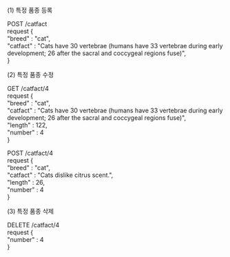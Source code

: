(1) 특정 품종 등록

POST /catfact \
request {\
    "breed" : "cat",\
    "catfact" : "Cats have 30 vertebrae (humans have 33 vertebrae during early development; 26 after the sacral and coccygeal regions fuse)", \
}

(2) 특정 품종 수정

GET /catfact/4 \
request {\
    "breed" : "cat",\
    "catfact" : "Cats have 30 vertebrae (humans have 33 vertebrae during early development; 26 after the sacral and coccygeal regions fuse)",\
    "length" : 122, \
    "number" : 4 \
}

POST /catfact/4 \
request {\
    "breed" : "cat",\
    "catfact" : "Cats dislike citrus scent.", \
    "length" : 26, \
    "number" : 4 \
}

(3) 특정 품종 삭제

DELETE /catfact/4 \
request {\
    "number" : 4 \
}